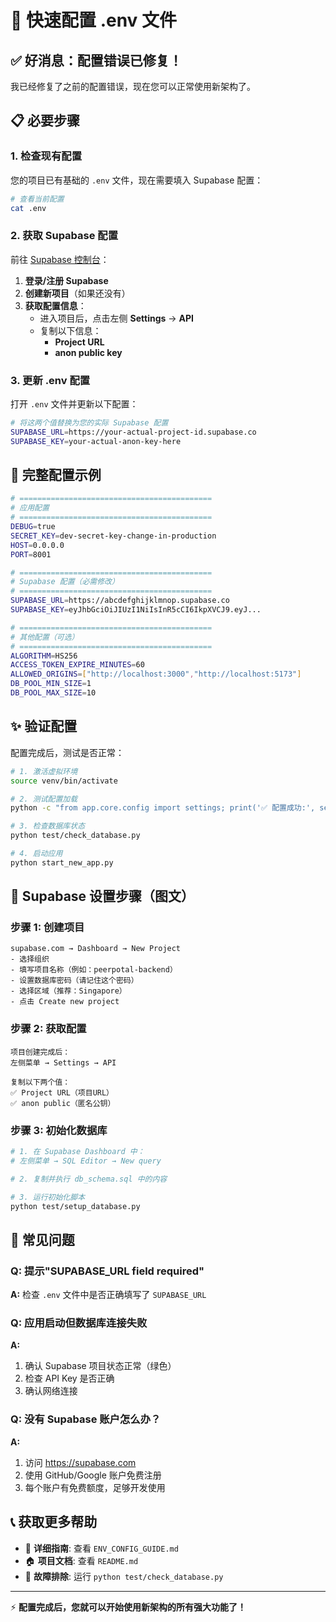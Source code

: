 # 🚀 快速配置 .env 文件

## ✅ 好消息：配置错误已修复！

我已经修复了之前的配置错误，现在您可以正常使用新架构了。

## 📋 必要步骤

### 1. **检查现有配置**
您的项目已有基础的 `.env` 文件，现在需要填入 Supabase 配置：

```bash
# 查看当前配置
cat .env
```

### 2. **获取 Supabase 配置**

前往 [Supabase 控制台](https://supabase.com/dashboard)：

1. **登录/注册 Supabase**
2. **创建新项目**（如果还没有）
3. **获取配置信息**：
   - 进入项目后，点击左侧 **Settings** → **API**
   - 复制以下信息：
     - **Project URL** 
     - **anon public key**

### 3. **更新 .env 配置**

打开 `.env` 文件并更新以下配置：

```bash
# 将这两个值替换为您的实际 Supabase 配置
SUPABASE_URL=https://your-actual-project-id.supabase.co
SUPABASE_KEY=your-actual-anon-key-here
```

## 🔧 完整配置示例

```bash
# ===========================================
# 应用配置
# ===========================================
DEBUG=true
SECRET_KEY=dev-secret-key-change-in-production
HOST=0.0.0.0
PORT=8001

# ===========================================
# Supabase 配置（必需修改）
# ===========================================
SUPABASE_URL=https://abcdefghijklmnop.supabase.co
SUPABASE_KEY=eyJhbGciOiJIUzI1NiIsInR5cCI6IkpXVCJ9.eyJ...

# ===========================================
# 其他配置（可选）
# ===========================================
ALGORITHM=HS256
ACCESS_TOKEN_EXPIRE_MINUTES=60
ALLOWED_ORIGINS=["http://localhost:3000","http://localhost:5173"]
DB_POOL_MIN_SIZE=1
DB_POOL_MAX_SIZE=10
```

## ✨ 验证配置

配置完成后，测试是否正常：

```bash
# 1. 激活虚拟环境
source venv/bin/activate

# 2. 测试配置加载
python -c "from app.core.config import settings; print('✅ 配置成功:', settings.SUPABASE_URL[:30])"

# 3. 检查数据库状态
python test/check_database.py

# 4. 启动应用
python start_new_app.py
```

## 🎯 Supabase 设置步骤（图文）

### 步骤 1: 创建项目
```
supabase.com → Dashboard → New Project
- 选择组织
- 填写项目名称（例如：peerpotal-backend）
- 设置数据库密码（请记住这个密码）
- 选择区域（推荐：Singapore）
- 点击 Create new project
```

### 步骤 2: 获取配置
```
项目创建完成后：
左侧菜单 → Settings → API

复制以下两个值：
✅ Project URL（项目URL）
✅ anon public（匿名公钥）
```

### 步骤 3: 初始化数据库
```bash
# 1. 在 Supabase Dashboard 中：
# 左侧菜单 → SQL Editor → New query

# 2. 复制并执行 db_schema.sql 中的内容

# 3. 运行初始化脚本
python test/setup_database.py
```

## 🚨 常见问题

### Q: 提示"SUPABASE_URL field required"
**A:** 检查 `.env` 文件中是否正确填写了 `SUPABASE_URL`

### Q: 应用启动但数据库连接失败
**A:** 
1. 确认 Supabase 项目状态正常（绿色）
2. 检查 API Key 是否正确
3. 确认网络连接

### Q: 没有 Supabase 账户怎么办？
**A:** 
1. 访问 https://supabase.com
2. 使用 GitHub/Google 账户免费注册
3. 每个账户有免费额度，足够开发使用

## 📞 获取更多帮助

- 📖 **详细指南**: 查看 `ENV_CONFIG_GUIDE.md`
- 🏠 **项目文档**: 查看 `README.md`
- 🔧 **故障排除**: 运行 `python test/check_database.py`

---

⚡ **配置完成后，您就可以开始使用新架构的所有强大功能了！** 
